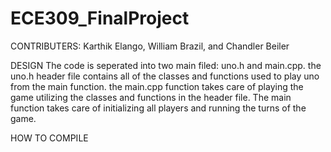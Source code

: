 # ECE309_FinalProject

CONTRIBUTERS: Karthik Elango, William Brazil, and Chandler Beiler

DESIGN
The code is seperated into two main filed: uno.h and main.cpp.
the uno.h header file contains all of the classes and functions used to play uno from the main function.
the main.cpp function takes care of playing the game utilizing the classes and functions in the header file. The main function takes care of initializing all players and running the turns of the game.

HOW TO COMPILE
